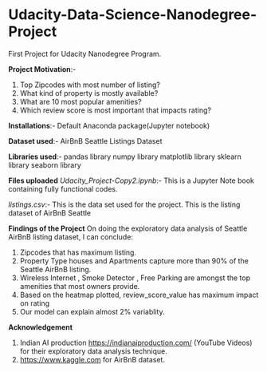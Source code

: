 # Udacity-Data-Science-Nanodegree-Project
First Project for Udacity Nanodegree Program.

**Project Motivation**:-
1.	Top  Zipcodes with most number of listing?
2.	What kind of property is mostly available?
3.	What are 10 most popular amenities?
4.	Which review score is most important that impacts rating?

**Installations**:-
Default Anaconda package(Jupyter notebook)

**Dataset used**:- 
AirBnB Seattle Listings Dataset

**Libraries used**:-
pandas library
numpy library
matplotlib library
sklearn library
seaborn library

**Files uploaded**
*Udacity_Project-Copy2.ipynb*:- This is a Jupyter Note book containing fully functional codes.

*listings.csv*:- This is the data set used for the project. This is the listing dataset of AirBnB Seattle

**Findings of the Project**
On doing the exploratory data analysis of Seattle AirBnB listing dataset, I can conclude:
1. Zipcodes that has maximum listing.
2. Property Type houses and Apartments capture more than 90% of the Seattle AirBnB listing.
3. Wireless Internet , Smoke Detector , Free Parking are amongst the top amenities that most owners provide.
4. Based on the heatmap plotted, review_score_value has maximum impact on rating
5. Our model can explain almost 2%  variablity.

**Acknowledgement**
1. Indian AI production https://indianaiproduction.com/ (YouTube Videos) for their exploratory data analysis technique.
2. https://www.kaggle.com  for AirBnB dataset.


